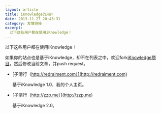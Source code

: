 ```yaml
---
layout: article
title: iKnowledge的用户
date: 2013-11-27 20:43:31
category: 友情链接
excerpt:
  以下这些用户都在使用iKnowledge！
---
```


以下这些用户都在使用iKnowledge！

如果你的站点也是基于iKnowledge，却不在列表之中，欢迎fork[iKnowledge项目](https://github.com/redraiment/iKnowledge)，然后修改当前文章，并push request。

* [子清行（http://redraiment.com）](http://redraiment.com)

    基于iKnowledge 1.0，我的个人主页。

* [子清行（http://zzp.me）](http://zzp.me)

    基于iKnowledge 2.0。
